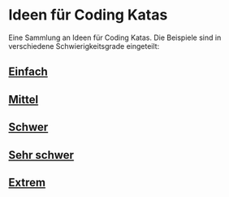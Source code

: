 # Ideen für Coding Katas

Eine Sammlung an Ideen für Coding Katas. Die Beispiele sind in verschiedene Schwierigkeitsgrade eingeteilt:

## [Einfach](Einfach.md)

## [Mittel](Mittel.md)

## [Schwer](Schwer.md)

## [Sehr schwer](Sehr_schwer.md)

## [Extrem](Extrem.md)
